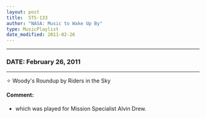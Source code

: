 ```yaml
---
layout: post
title:  STS-133
author: "NASA: Music to Wake Up By"
type: MusicPlaylist
date_modified: 2011-02-26
---
```


----
### DATE: February 26, 2011
----
✧ Woody's Roundup by Riders in the Sky

#### Comment:
* which was played for Mission Specialist Alvin Drew.
